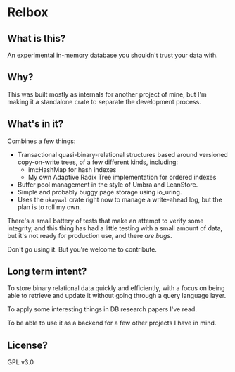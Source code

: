 # Relbox

## What is this?

An experimental in-memory database you shouldn't trust your data with.

## Why?

This was built mostly as internals for another project of mine, but I'm making it a standalone crate
to separate the development process.

## What's in it?

Combines a few things:

  * Transactional quasi-binary-relational structures based around versioned copy-on-write trees,
    of a few different kinds, including:
      * im::HashMap for hash indexes
      * My own Adaptive Radix Tree implementation for ordered indexes  
  * Buffer pool management in the style of Umbra and LeanStore.
  * Simple and probably buggy page storage using io_uring.
  * Uses the `okaywal` crate right now to manage a write-ahead log, but the plan is to
    roll my own.

There's a small battery of tests that make an attempt to verify some integrity, and this thing has
had a little testing with a small amount of data, but it's not ready for production use,
and there *are bugs*.  

Don't go using it. But you're welcome to contribute.

## Long term intent?

To store binary relational data quickly and efficiently, with a focus on being able to
retrieve and update it without going through a query language layer.

To apply some interesting things in DB research papers I've read.

To be able to use it as a backend for a few other projects I have in mind.

## License?

GPL v3.0

